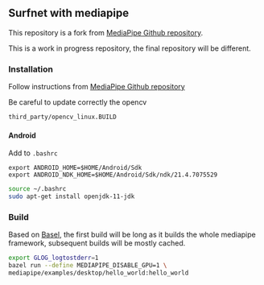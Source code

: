 ## Surfnet with mediapipe

This repository is a fork from [MediaPipe Github repository](https://github.com/google/mediapipe).

This is a work in progress repository, the final repository will be different.

### Installation

Follow instructions from [MediaPipe Github repository](https://github.com/google/mediapipe)

Be careful to update correctly the opencv
```sh
third_party/opencv_linux.BUILD
```
#### Android

Add to `.bashrc`
```
export ANDROID_HOME=$HOME/Android/Sdk
export ANDROID_NDK_HOME=$HOME/Android/Sdk/ndk/21.4.7075529
```

```sh
source ~/.bashrc
sudo apt-get install openjdk-11-jdk
```

### Build

Based on [Basel](https://bazel.build/), the first build will be long as it builds the whole mediapipe framework, subsequent builds will be mostly cached.

```sh
export GLOG_logtostderr=1
bazel run --define MEDIAPIPE_DISABLE_GPU=1 \
mediapipe/examples/desktop/hello_world:hello_world
```
